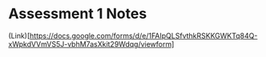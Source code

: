 # Assessment 1 Notes

(Link)[https://docs.google.com/forms/d/e/1FAIpQLSfvthkRSKKGWKTq84Q-xWpkdVVmVS5J-vbhM7asXkit29Wdqg/viewform]

